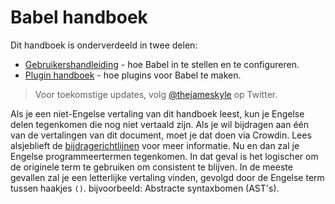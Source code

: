 # Babel handboek

Dit handboek is onderverdeeld in twee delen:

  * [Gebruikershandleiding](user-handbook.md) - hoe Babel in te stellen en te configureren.
  * [Plugin handboek](plugin-handbook.md) - hoe plugins voor Babel te maken.

> Voor toekomstige updates, volg [@thejameskyle](https://twitter.com/thejameskyle) op Twitter.

Als je een niet-Engelse vertaling van dit handboek leest, kun je Engelse delen tegenkomen die nog niet vertaald zijn. Als je wil bijdragen aan één van de vertalingen van dit document, moet je dat doen via Crowdin. Lees alsjeblieft de [bijdragerichtlijnen](/CONTRIBUTING.md) voor meer informatie. Nu en dan zal je Engelse programmeertermen tegenkomen. In dat geval is het logischer om de originele term te gebruiken om consistent te blijven. In de meeste gevallen zal je een letterlijke vertaling vinden, gevolgd door de Engelse term tussen haakjes `()`. bijvoorbeeld: Abstracte syntaxbomen (AST's).